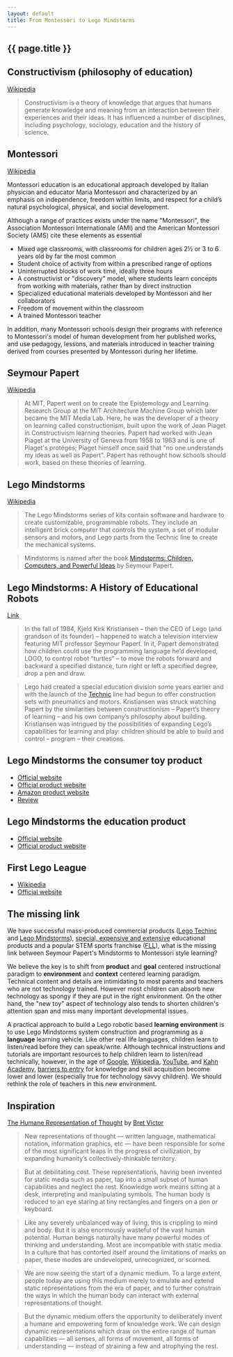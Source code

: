```yaml
---
layout: default
title: From Montessori to Lego Mindstorms
---
```


## {{ page.title }}

## Constructivism (philosophy of education)

[Wikipedia](https://en.wikipedia.org/wiki/Constructivism_(philosophy_of_education))

> Constructivism is a theory of knowledge that argues that humans generate knowledge and meaning from an interaction between their experiences and their ideas. It has influenced a number of disciplines, including psychology, sociology, education and the history of science.

## Montessori

[Wikipedia](https://en.wikipedia.org/wiki/Montessori_education)

Montessori education is an educational approach developed by Italian physician and educator Maria Montessori and characterized by an emphasis on independence, freedom within limits, and respect for a child’s natural psychological, physical, and social development. 

Although a range of practices exists under the name "Montessori", the Association Montessori Internationale (AMI) and the American Montessori Society (AMS) cite these elements as essential

- Mixed age classrooms, with classrooms for children ages 2½ or 3 to 6 years old by far the most common
- Student choice of activity from within a prescribed range of options
- Uninterrupted blocks of work time, ideally three hours
- A constructivist or "discovery" model, where students learn concepts from working with materials, rather than by direct instruction
- Specialized educational materials developed by Montessori and her collaborators
- Freedom of movement within the classroom
- A trained Montessori teacher

In addition, many Montessori schools design their programs with reference to Montessori's model of human development from her published works, and use pedagogy, lessons, and materials introduced in teacher training derived from courses presented by Montessori during her lifetime.

## Seymour Papert

[Wikipedia](https://en.wikipedia.org/wiki/Seymour_Papert)

> At MIT, Papert went on to create the Epistemology and Learning Research Group at the MIT Architecture Machine Group which later became the MIT Media Lab. Here, he was the developer of a theory on learning called constructionism, built upon the work of Jean Piaget in Constructivism learning theories. Papert had worked with Jean Piaget at the University of Geneva from 1958 to 1963 and is one of Piaget's protégés; Piaget himself once said that "no one understands my ideas as well as Papert". Papert has rethought how schools should work, based on these theories of learning.

## Lego Mindstorms

[Wikipedia](https://en.wikipedia.org/wiki/Lego_Mindstorms)

> The Lego Mindstorms series of kits contain software and hardware to create customizable, programmable robots. They include an intelligent brick computer that controls the system, a set of modular sensors and motors, and Lego parts from the Technic line to create the mechanical systems.

> Mindstorms is named after the book [Mindstorms: Children, Computers, and Powerful Ideas](http://www.amazon.com/Mindstorms-Children-Computers-Powerful-Ideas/dp/0465046746) by Seymour Papert.

## Lego Mindstorms: A History of Educational Robots

[Link](http://hackeducation.com/2015/04/10/mindstorms/)

> In the fall of 1984, Kjeld Kirk Kristiansen – then the CEO of Lego (and grandson of its founder) – happened to watch a television interview featuring MIT professor Seymour Papert. In it, Papert demonstrated how children could use the programming language he’d developed, LOGO, to control robot “turtles” – to move the robots forward and backward a specified distance, turn right or left a specified degree, drop a pen and draw.

> Lego had created a special education division some years earlier and with the launch of the [Technic](https://en.wikipedia.org/wiki/Lego_Technic) line had begun to offer construction sets with pneumatics and motors. Kristiansen was struck watching Papert by the similarities between constructionism – Papert’s theory of learning – and his own company’s philosophy about building. Kristiansen was intrigued by the possibilities of expanding Lego’s capabilities for learning and play: children should be able to build and control – program – their creations.

## Lego Mindstorms the consumer toy product

- [Official website](http://mindstorms.lego.com)
- [Official product website](http://www.lego.com/en-us/mindstorms/products/31313-mindstorms-ev3)
- [Amazon product website](http://www.amazon.com/LEGO-6029291-Mindstorms-EV3-31313/dp/B00CWER3XY)
- [Review](http://lego.gizmodo.com/lego-mindstorms-ev3-review-so-awesome-1001619299)

## Lego Mindstorms the education product

- [Official website](http://www.legoeducation.us)
- [Official product website](https://shop.education.lego.com/legoed/en-US/search/navSearchResults.jsp?categoryId=EDU_PRD_LINE_107&ProductLine=LEGO-MINDSTORMS-Education-EV3)

## First Lego League

- [Wikipedia](https://en.wikipedia.org/wiki/FIRST_Lego_League)
- [Official website](http://www.firstlegoleague.org/)

## The missing link

We have successful mass-produced commercial products ([Lego Techinc](https://en.wikipedia.org/wiki/Lego_Technic) and [Lego Mindstorms](https://en.wikipedia.org/wiki/Lego_Mindstorms)), [special, expensive and extensive](https://shop.education.lego.com/legoed/en-US/search/navSearchResults.jsp?categoryId=EDU_PRD_LINE_107&ProductLine=LEGO-MINDSTORMS-Education-EV3) educational products and a popular STEM sports franchise ([FLL](http://www.firstlegoleague.org/)), what is the missing link between Seymour Papert's Mindstorms to Montessori style learning?

We believe the key is to shift from **product** and **goal** centered instructional paradigm to **environment** and **context** centered learning paradigm. Technical content and details are intimidating to most parents and teachers who are not technology trained. However most children can absorb new technology as spongy if they are put in the right environment. On the other hand, the "new toy" aspect of technology also tends to shorten children's attention span and miss many important developmental issues. 

A practical approach to build a Lego robotic based **learning environment** is to use Lego Mindstorms system construction and programming as a **language** learning vehicle. Like other real life languages, children learn to listen/read before they can speak/write. Although technical instructions and tutorials are important resources to help children learn to listen/read technically, however, in the age of [Google](http://google.com), [Wikipedia](https://www.wikipedia.org/), [YouTube](http://youtube.com), and [Kahn Academy](https://www.khanacademy.org/), [barriers to entry](https://en.wikipedia.org/wiki/Barriers_to_entry) for knowledge and skill acquisition become lower and lower (especially true for technology savvy children). We should rethink the role of teachers in this new environment.


## Inspiration

[The Humane Representation of Thought](https://vimeo.com/115154289) by [Bret Victor](http://worrydream.com/)

> New representations of thought — written language, mathematical notation, information graphics, etc — have been responsible for some of the most significant leaps in the progress of civilization, by expanding humanity’s collectively-thinkable territory.

> But at debilitating cost. These representations, having been invented for static media such as paper, tap into a small subset of human capabilities and neglect the rest. Knowledge work means sitting at a desk, interpreting and manipulating symbols. The human body is reduced to an eye staring at tiny rectangles and fingers on a pen or keyboard.

> Like any severely unbalanced way of living, this is crippling to mind and body. But it is also enormously wasteful of the vast human potential. Human beings naturally have many powerful modes of thinking and understanding. Most are incompatible with static media. In a culture that has contorted itself around the limitations of marks on paper, these modes are undeveloped, unrecognized, or scorned.

> We are now seeing the start of a dynamic medium. To a large extent, people today are using this medium merely to emulate and extend static representations from the era of paper, and to further constrain the ways in which the human body can interact with external representations of thought.

> But the dynamic medium offers the opportunity to deliberately invent a humane and empowering form of knowledge work. We can design dynamic representations which draw on the entire range of human capabilities — all senses, all forms of movement, all forms of understanding — instead of straining a few and atrophying the rest.
